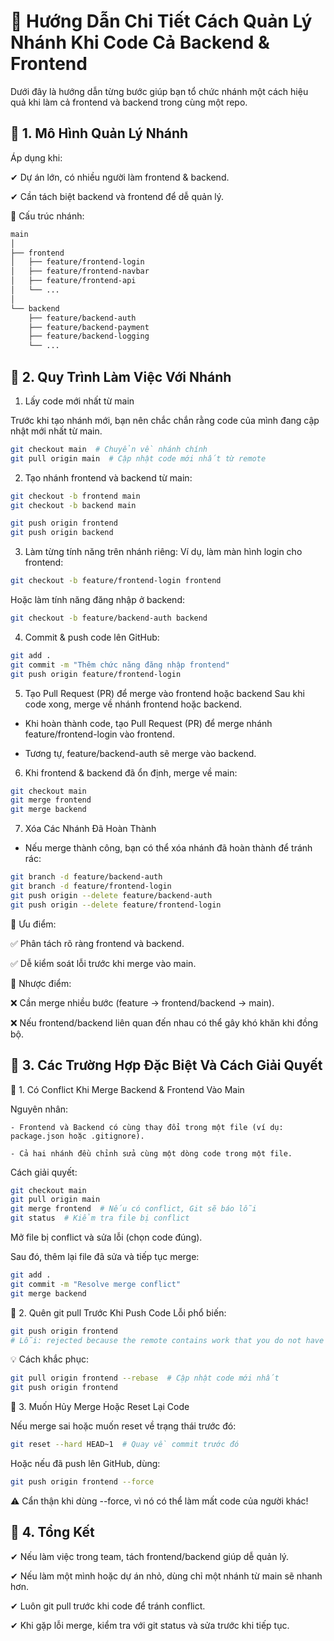 # 🚀 Hướng Dẫn Chi Tiết Cách Quản Lý Nhánh Khi Code Cả Backend & Frontend
Dưới đây là hướng dẫn từng bước giúp bạn tổ chức nhánh một cách hiệu quả khi làm cả frontend và backend trong cùng một repo.

## 📌 1. Mô Hình Quản Lý Nhánh

Áp dụng khi:

✔ Dự án lớn, có nhiều người làm frontend & backend.

✔ Cần tách biệt backend và frontend để dễ quản lý.

📌 Cấu trúc nhánh:
```bash
main
│
├── frontend
│   ├── feature/frontend-login
│   ├── feature/frontend-navbar
│   ├── feature/frontend-api
│   └── ...
│
└── backend
    ├── feature/backend-auth
    ├── feature/backend-payment
    ├── feature/backend-logging
    └── ...
```

## 📌 2. Quy Trình Làm Việc Với Nhánh

1. Lấy code mới nhất từ main

Trước khi tạo nhánh mới, bạn nên chắc chắn rằng code của mình đang cập nhật mới nhất từ main.
```bash
git checkout main  # Chuyển về nhánh chính
git pull origin main  # Cập nhật code mới nhất từ remote
```

2. Tạo nhánh frontend và backend từ main:
```bash
git checkout -b frontend main
git checkout -b backend main

git push origin frontend
git push origin backend
```
3. Làm từng tính năng trên nhánh riêng:
Ví dụ, làm màn hình login cho frontend:
```bash
git checkout -b feature/frontend-login frontend
```
Hoặc làm tính năng đăng nhập ở backend:
```bash
git checkout -b feature/backend-auth backend
```
4. Commit & push code lên GitHub:
```bash
git add .
git commit -m "Thêm chức năng đăng nhập frontend"
git push origin feature/frontend-login
```
5. Tạo Pull Request (PR) để merge vào frontend hoặc backend
Sau khi code xong, merge về nhánh frontend hoặc backend.
- Khi hoàn thành code, tạo Pull Request (PR) để merge nhánh feature/frontend-login vào frontend.

- Tương tự, feature/backend-auth sẽ merge vào backend.

6. Khi frontend & backend đã ổn định, merge về main:
```bash
git checkout main
git merge frontend
git merge backend
```
7. Xóa Các Nhánh Đã Hoàn Thành

- Nếu merge thành công, bạn có thể xóa nhánh đã hoàn thành để tránh rác:
```bash
git branch -d feature/backend-auth
git branch -d feature/frontend-login
git push origin --delete feature/backend-auth
git push origin --delete feature/frontend-login
```
📌 Ưu điểm:

✅ Phân tách rõ ràng frontend và backend.

✅ Dễ kiểm soát lỗi trước khi merge vào main.

📌 Nhược điểm:

❌ Cần merge nhiều bước (feature → frontend/backend → main).

❌ Nếu frontend/backend liên quan đến nhau có thể gây khó khăn khi đồng bộ.


## 📌 3. Các Trường Hợp Đặc Biệt Và Cách Giải Quyết
🔴 1. Có Conflict Khi Merge Backend & Frontend Vào Main

Nguyên nhân:

    - Frontend và Backend có cùng thay đổi trong một file (ví dụ: package.json hoặc .gitignore).

    - Cả hai nhánh đều chỉnh sửa cùng một dòng code trong một file.

Cách giải quyết:

```bash
git checkout main
git pull origin main
git merge frontend  # Nếu có conflict, Git sẽ báo lỗi
git status  # Kiểm tra file bị conflict
```
Mở file bị conflict và sửa lỗi (chọn code đúng).

Sau đó, thêm lại file đã sửa và tiếp tục merge:
```bash
git add .
git commit -m "Resolve merge conflict"
git merge backend
```

🔴 2. Quên git pull Trước Khi Push Code
Lỗi phổ biến:
```bash
git push origin frontend
# Lỗi: rejected because the remote contains work that you do not have locally.
```
💡 Cách khắc phục:
```bash
git pull origin frontend --rebase  # Cập nhật code mới nhất
git push origin frontend
```

🔴 3. Muốn Hủy Merge Hoặc Reset Lại Code

Nếu merge sai hoặc muốn reset về trạng thái trước đó:
```bash
git reset --hard HEAD~1  # Quay về commit trước đó
```
Hoặc nếu đã push lên GitHub, dùng:
```bash
git push origin frontend --force
```

⚠ Cẩn thận khi dùng --force, vì nó có thể làm mất code của người khác!

## 📌 4. Tổng Kết

✔ Nếu làm việc trong team, tách frontend/backend giúp dễ quản lý.

✔ Nếu làm một mình hoặc dự án nhỏ, dùng chỉ một nhánh từ main sẽ nhanh hơn.

✔ Luôn git pull trước khi code để tránh conflict.

✔ Khi gặp lỗi merge, kiểm tra với git status và sửa trước khi tiếp tục.